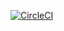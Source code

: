 [![CircleCI](https://circleci.com/gh/hey-mako/lamda-functions-heroku.svg?style=svg&circle-token=eb3e601aa26cc4b9c8a6478f94b3e1a54458f38b)](https://circleci.com/gh/hey-mako/lamda-functions-heroku)
